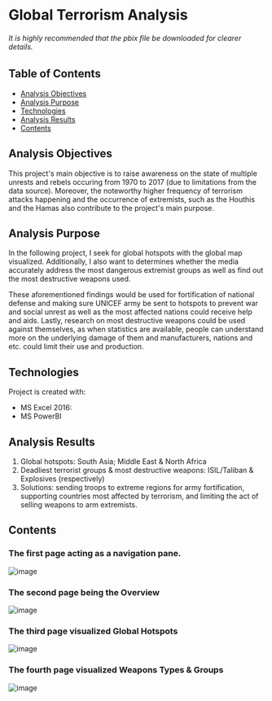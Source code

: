 
# Global Terrorism Analysis

###### It is highly recommended that the pbix file be downloaded for clearer details.

## Table of Contents
- [Analysis Objectives](#Analysis-Objectives)
- [Analysis Purpose](#Analysis-Purpose)
- [Technologies](#Technologies)
- [Analysis Results](#Analysis-Results)
- [Contents](#Contents)

## Analysis Objectives
This project's main objective is to raise awareness on the state of multiple unrests and rebels occuring from 1970 to 2017 (due to limitations from the data source). Moreover, the noteworthy higher frequency of terrorism attacks happening and the occurrence of extremists, such as the Houthis and the Hamas also contribute to the project's main purpose.

## Analysis Purpose
In the following project, I seek for global hotspots with the global map visualized. Additionally, I also want to determines whether the media accurately address the most dangerous extremist groups as well as find out the most destructive weapons used. 

These aforementioned findings would be used for fortification of national defense and making sure UNICEF army be sent to hotspots to prevent war and social unrest as well as the most affected nations could receive help and aids. Lastly, research on most destructive weapons could be used against themselves, as when statistics are available, people can understand more on the underlying damage of them and manufacturers, nations and etc. could limit their use and production.

## Technologies
Project is created with:
* MS Excel 2016:
* MS PowerBI 

## Analysis Results

1. Global hotspots: South Asia; Middle East & North Africa
2. Deadliest terrorist groups & most destructive weapons: ISIL/Taliban & Explosives (respectively)
3. Solutions: sending troops to extreme regions for army fortification, supporting countries most affected by terrorism, and limiting the act of selling weapons to arm extremists.

## Contents
### The first page acting as a navigation pane.
![image](https://github.com/user-attachments/assets/85a7f985-d667-4775-bfeb-3f5a44e3c658)
### The second page being the Overview
![image](https://github.com/user-attachments/assets/5e653bab-d3c9-4962-9857-79ceb501271b)
### The third page visualized Global Hotspots
![image](https://github.com/user-attachments/assets/e385453a-c690-462b-a732-41af28677a54)
### The fourth page visualized Weapons Types & Groups
![image](https://github.com/user-attachments/assets/96d17916-ddf0-401a-93c0-e025d4db62b1)








